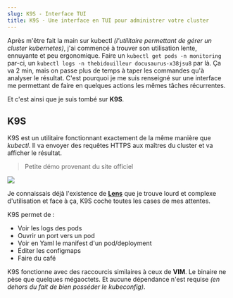```yaml
---
slug: K9S - Interface TUI
title: K9S - Une interface en TUI pour administrer votre cluster
---
```


Après m'être fait la main sur kubectl *(l'utilitaire permettant de gérer un cluster kubernetes)*, j'ai commencé à trouver son utilisation lente, ennuyante et peu ergonomique.
Faire un `kubectl get pods -n monitoring` par-ci, un `kubectl logs -n thebidouilleur docusaurus-x38jsu8` par là. Ça va 2 min, mais on passe plus de temps à taper les commandes qu'à analyser le résultat.
C'est pourquoi je me suis renseigné sur une interface me permettant de faire en quelques actions les mêmes tâches récurrentes.

Et c'est ainsi que je suis tombé sur **K9S**.

## K9S

K9S est un utilitaire fonctionnant exactement de la même manière que *kubectl*. Il va envoyer des requêtes HTTPS aux maîtres du cluster et va afficher le résultat.

> Petite démo provenant du site officiel
<a href="https://asciinema.org/a/305944" target="_blank">
<img src="https://asciinema.org/a/305944.svg" /></a>

Je connaissais déjà l'existence de **[Lens](https://k8slens.dev/)** que je trouve lourd et complexe d'utilisation et face à ça, K9S coche toutes les cases de mes attentes.

K9S permet de :

- Voir les logs des pods
- Ouvrir un port vers un pod
- Voir en Yaml le manifest d'un pod/deployment
- Éditer les configmaps
- Faire du café

K9S fonctionne avec des raccourcis similaires à ceux de **VIM**. Le binaire ne pèse que quelques mégaoctets. Et aucune dépendance n'est requise *(en dehors du fait de bien posséder le kubeconfig)*.
